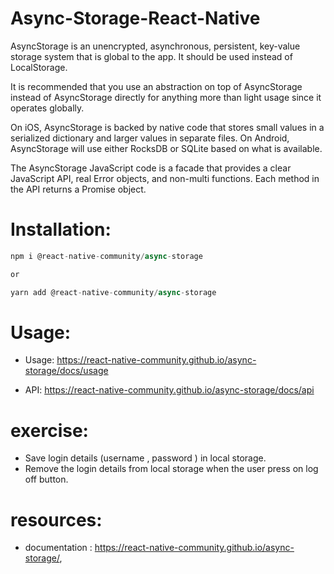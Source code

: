 # Async-Storage-React-Native

AsyncStorage is an unencrypted, asynchronous, persistent, key-value storage system that is global to the app. It should be used instead of LocalStorage.

It is recommended that you use an abstraction on top of AsyncStorage instead of AsyncStorage directly for anything more than light usage since it operates globally.

On iOS, AsyncStorage is backed by native code that stores small values in a serialized dictionary and larger values in separate files. On Android, AsyncStorage will use either RocksDB or SQLite based on what is available.

The AsyncStorage JavaScript code is a facade that provides a clear JavaScript API, real Error objects, and non-multi functions. Each method in the API returns a Promise object.

# Installation:

```js
npm i @react-native-community/async-storage

or

yarn add @react-native-community/async-storage

```

# Usage:

- Usage: https://react-native-community.github.io/async-storage/docs/usage

- API: https://react-native-community.github.io/async-storage/docs/api

# exercise:

- Save login details (username , password ) in local storage.
- Remove the login details from local storage when the user press on log off button.

# resources:

- documentation :
  https://react-native-community.github.io/async-storage/,
